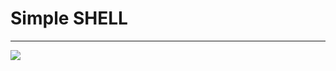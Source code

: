 # Simple SHELL
<hr>
<img src="https://s3.amazonaws.com/intranet-projects-files/holbertonschool-low_level_programming/235/shell.jpeg">

